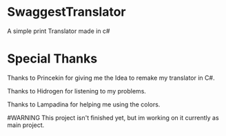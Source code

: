 # SwaggestTranslator
A simple print Translator made in c#
# Special Thanks

Thanks to Princekin for giving me the Idea to remake my translator in C#.

Thanks to Hidrogen for listening to my problems.

Thanks to Lampadina for helping me using the colors.

#WARNING
This project isn't finished yet, but im working on it currently as main project.
